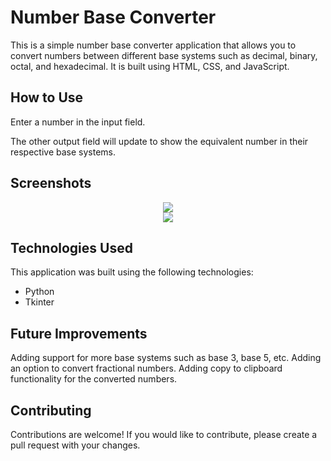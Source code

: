 # Number Base Converter
This is a simple number base converter application that allows you to convert numbers between different base systems such as decimal, binary, octal, and hexadecimal. It is built using HTML, CSS, and JavaScript.

## How to Use
Enter a number in the input field. 

The other output field will update to show the equivalent number in their respective base systems.

## Screenshots
<p align="center">
  <img align="center" src="https://user-images.githubusercontent.com/115791998/220496864-90588e75-748a-4090-a337-3b8ca7300a57.png">
  <br>
  <img align="center" src="https://user-images.githubusercontent.com/115791998/220497143-6c9aa089-c219-4a00-a74f-a3c9b905a969.png">
</p>

## Technologies Used
This application was built using the following technologies:

- Python
- Tkinter

## Future Improvements
Adding support for more base systems such as base 3, base 5, etc.
Adding an option to convert fractional numbers.
Adding copy to clipboard functionality for the converted numbers.

## Contributing
Contributions are welcome! If you would like to contribute, please create a pull request with your changes.

